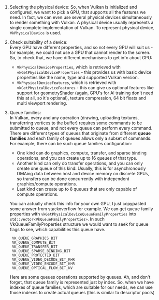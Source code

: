 1. Selecting the physical device:
   So, when Vulkan is initialized and configured, we want to pick a GPU,
   that supports all the features we need. In fact, we can even use several
   physical devices simultaneously to render something with Vulkan. A physical
   device usually represents a single complete implementation of Vulkan. To
   represent physical device, `VkPhysicalDevice` is used.
2. Check suitability of a device:  
   Every GPU have different properties, and so not every GPU will suit us -
   for example, we could not use a GPU that cannot render to the screen. So,
   to check that, we have different mechanisms to get info about GPU:
    * `VkPhysicalDeviceProperties`, which is retrieved with
      `vkGetPhysicalDeviceProperties` - this provides us with basic device
      properties like the name, type and supported Vulkan version.
    * `VkPhysicalDeviceFeatures`, which is retrieved with  
      `vkGetPhysicalDeviceFeatures` - this can give us optional features like
      support for geometryShader (again, GPU's for AI training don't
      need this at all, so it's optional), texture compression, 64 bit floats
      and multi viewport rendering.

3. Queue families:  
   In Vulkan, every and any operation (drawing, uploading textures,
   transferring vertices to the buffer) requires some commands to be
   submitted to queue, and not every queue can perform every command. There are
   different types of queues that originate from different **queue families** and
   each family of queues allows only a subset of commands. For example,
   there can be such queue families configuration:
    * One kind can do graphics, compute, transfer, and sparse binding
      operations, and you can create up to 16 queues of that type.
    * Another kind can only do transfer operations, and you can only create one
      queue of this kind. Usually, this is for asynchronously DMAing data
      between host and device memory on discrete GPUs, so transfers can be done
      concurrently with independent graphics/compute operations.
    * Last kind can create up to 8 queues that are only capable of compute
      operations.

   You can actually check this info for your own GPU, I just copypasted some 
   answer from stackoverflow for example. We can get queue family properties 
   with `vkGetPhysicalDeviceQueueFamilyProperties` into 
   `std::vector<VkQueueFamilyProperties>`. In such VkQueueFamilyProperties 
   structure we would want to seek for queue flags to see, which 
   capabilities this queue have.
   ```
    VK_QUEUE_GRAPHICS_BIT
    VK_QUEUE_COMPUTE_BIT
    VK_QUEUE_TRANSFER_BIT
    VK_QUEUE_SPARSE_BINDING_BIT
    VK_QUEUE_PROTECTED_BIT
    VK_QUEUE_VIDEO_DECODE_BIT_KHR
    VK_QUEUE_VIDEO_ENCODE_BIT_KHR
    VK_QUEUE_OPTICAL_FLOW_BIT_NV
   ```
   Here are some queues operations supported by queues. Ah, and don't forget, 
   that queue family is represented just by index. So, when we have indexes 
   of queue families, which are suitable for our needs, we can use those 
   indexes to create actual queues (this is similar to descriptor pools)
